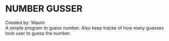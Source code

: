 # NUMBER GUSSER

Created by: Wasim
<br>
A simple program to guess number. Also keep tracke of how many guesses took user to guess the number.
